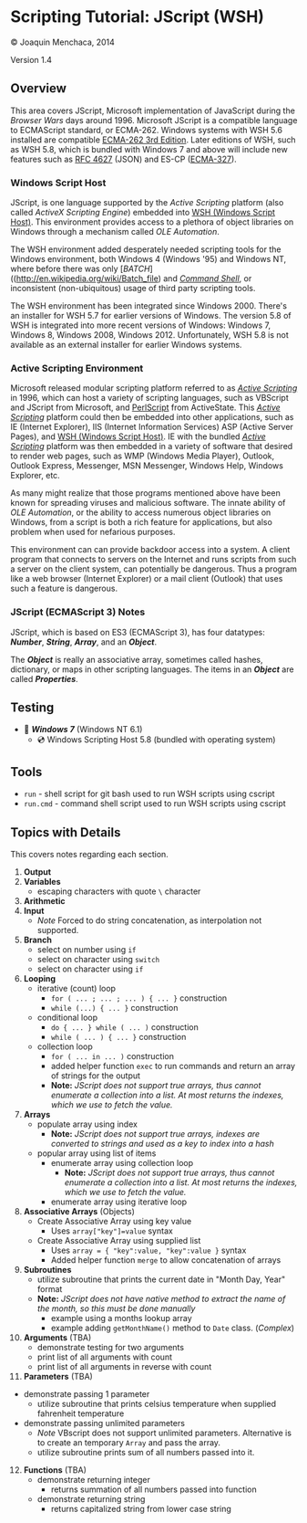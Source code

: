 # Scripting Tutorial: JScript (WSH)

© Joaquin Menchaca, 2014

Version 1.4

## Overview

This area covers JScript, Microsoft implementation of JavaScript during the *Browser Wars* days around 1996.  Microsoft JScript is a compatible language to ECMAScript standard, or ECMA-262.  Windows systems with WSH 5.6 installed are compatible [ECMA-262 3rd Edition](http://www.ecma-international.org/publications/files/ECMA-ST-ARCH/ECMA-262,%203rd%20edition,%20December%201999.pdf).  Later editions of WSH, such as WSH 5.8, which is bundled with Windows 7 and above will include new features such as [RFC 4627](http://www.ietf.org/rfc/rfc4627.txt) (JSON) and ES-CP ([ECMA-327](http://www.ecma-international.org/publications/files/ECMA-ST/Ecma-327.pdf)).

### Windows Script Host

JScript, is one language supported by the *Active Scripting* platform (also called *ActiveX Scripting Engine*) embedded into [WSH (Windows Script Host)](http://en.wikipedia.org/wiki/Windows_Script_Host).  This environment provides access to a plethora of object libraries on Windows through a mechanism called *OLE Automation*.  

The WSH environment added desperately needed scripting tools for the Windows environment, both Windows 4 (Windows '95) and Windows NT, where before there was only [*BATCH*]((http://en.wikipedia.org/wiki/Batch_file) and [*Command Shell*](http://en.wikipedia.org/wiki/Batch_file), or inconsistent (non-ubiquitous) usage of third party scripting tools.

The WSH environment has been integrated since Windows 2000.  There's an installer for WSH 5.7 for earlier versions of Windows.  The version 5.8 of WSH is integrated into more recent versions of Windows: Windows 7, Windows 8, Windows 2008, Windows 2012.  Unfortunately, WSH 5.8 is not available as an external installer for earlier Windows systems.

### Active Scripting Environment

Microsoft released modular scripting platform referred to as [*Active Scripting*](http://en.wikipedia.org/wiki/Active_Scripting) in 1996, which can host a variety of scripting languages, such as VBScript and JScript from Microsoft, and [PerlScript](http://docs.activestate.com/activeperl/5.8/Components/Windows/PerlScript.html) from ActiveState.  This [*Active Scripting*](http://en.wikipedia.org/wiki/Active_Scripting) platform could then be embedded into other applications, such as IE (Internet Explorer), IIS (Internet Information Services) ASP (Active Server Pages), and [WSH (Windows Script Host)](http://en.wikipedia.org/wiki/Windows_Script_Host).  IE with the bundled [*Active Scripting*](http://en.wikipedia.org/wiki/Active_Scripting) platform was then embedded in a variety of software that desired to render web pages, such as WMP (Windows Media Player), Outlook, Outlook Express, Messenger, MSN Messenger, Windows Help, Windows Explorer, etc.

As many might realize that those programs mentioned above have been known for spreading viruses and malicious software.  The innate ability of *OLE Automation*, or the ability to access numerous object libraries on Windows, from a script is both a rich feature for applications, but also problem when used for nefarious purposes.

This environment can can provide backdoor access into a system.  A client program that connects to servers on the Internet and runs scripts from such a server on the client system, can potentially be dangerous.  Thus a program like a web browser (Internet Explorer) or a mail client (Outlook) that uses such a feature is dangerous.

### JScript (ECMAScript 3) Notes

JScript, which is based on ES3 (ECMAScript 3), has four datatypes: ***Number***, ***String***, ***Array***, and an ***Object***.

The ***Object*** is really an associative array, sometimes called hashes, dictionary, or maps in other scripting languages.  The items in an ***Object*** are called ***Properties***.

## Testing

* :dvd: *__Windows 7__* (Windows NT 6.1)
  * :cd: Windows Scripting Host 5.8 (bundled with operating system)

## Tools

* `run` - shell script for git bash used to run WSH scripts using cscript
* `run.cmd` - command shell script used to run WSH scripts using cscript

## Topics with Details

This covers notes regarding each section.

1. **Output**
2. **Variables**
   * escaping characters with quote `\` character
3. **Arithmetic**
4. **Input**
   * *Note* Forced to do string concatenation, as interpolation not supported.
5. **Branch**
   * select on number using `if`
   * select on character using `switch`
   * select on character using `if`
6. **Looping**
   * iterative (count) loop
     * `for ( ... ; ... ; ... ) { ... }` construction
     * `while (...) { ... }` construction
   * conditional loop
     * `do { ... } while ( ... )` construction
     * `while ( ... ) { ... }` construction
   * collection loop
     * `for ( ... in ... )` construction
     * added helper function `exec` to run commands and return an array of strings for the output
     * **Note:** *JScript does not support true arrays, thus cannot enumerate a collection into a list.  At most returns the indexes, which we use to fetch the value.*
7. **Arrays**
   * populate array using index
     * **Note:** *JScript does not support true arrays, indexes are converted to strings and used as a key to index into a hash*
   * popular array using list of items
     * enumerate array using collection loop
       * **Note:** *JScript does not support true arrays, thus cannot enumerate a collection into a list.  At most returns the indexes, which we use to fetch the value.*
     * enumerate array using iterative loop
8. **Associative Arrays** (Objects)
   * Create Associative Array using key value
     * Uses `array["key"]=value` syntax
   * Create Associative Array using supplied list
     * Uses `array = { "key":value, "key":value }` syntax
     * Added helper function `merge` to allow concatenation of arrays
9. **Subroutines**
   * utilize subroutine that prints the current date in "Month Day, Year" format
   * **Note:** *JScript does not have native method to extract the name of the month, so this must be done manually*
     * example using a months lookup array
     * example adding `getMonthName()` method to `Date` class. (*Complex*)
10. **Arguments** (TBA)
    * demonstrate testing for two arguments
    * print list of all arguments with count
    * print list of all arguments in reverse with count
11. **Parameters** (TBA)
   * demonstrate passing 1 parameter
     * utilize subroutine that prints celsius temperature when supplied fahrenheit temperature
   * demonstrate passing unlimited parameters
     * *Note* VBscript does not support unlimited parameters.  Alternative is to create an temporary `Array` and pass the array.
     * utilize subroutine prints sum of all numbers passed into it.
12. **Functions** (TBA)
    * demonstrate returning integer
      * returns summation of all numbers passed into function
    * demonstrate returning string
      * returns capitalized string from lower case string
